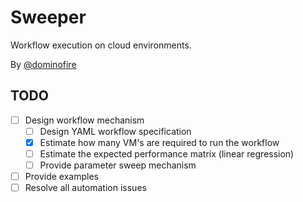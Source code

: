 

# Sweeper

Workflow execution on cloud environments.

By [@dominofire](http://twitter.com/dominofire)


## TODO

 - [ ] Design workflow mechanism
    * [ ] Design YAML workflow specification
    * [x] Estimate how many VM's are required to run the workflow
    * [ ] Estimate the expected performance matrix (linear regression)
    * [ ] Provide parameter sweep mechanism
 - [ ] Provide examples
 - [ ] Resolve all automation issues
